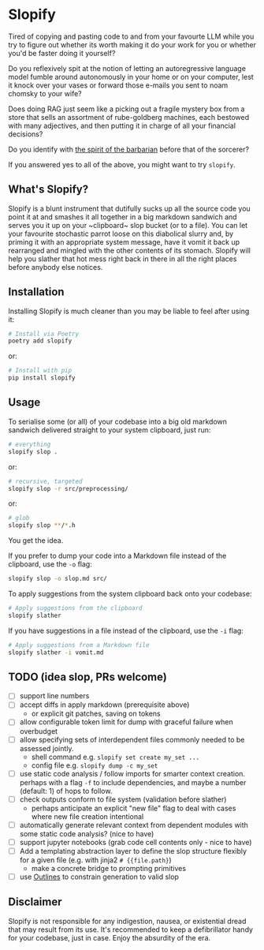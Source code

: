 # Slopify

Tired of copying and pasting code to and from your favourte LLM while you try to figure out whether its worth making it do your work for you or whether you'd be faster doing it yourself?

Do you reflexively spit at the notion of letting an autoregressive language model fumble around autonomously in your home or on your computer, lest it knock over your vases or forward those e-mails you sent to noam chomsky to your wife? 

Does doing RAG just seem like a picking out a fragile mystery box from a store that sells an assortment of rube-goldberg machines, each bestowed with many adjectives, and then putting it in charge of all your financial decisions?

Do you identify with [the spirit of the barbarian](https://www.cracked.com/blog/the-way-of-the-barbarian-infusing-your-spiritual-life-with-conan) before that of the sorcerer?

If you answered yes to all of the above, you might want to try `slopify`.

## What's Slopify?

Slopify is a blunt instrument that dutifully sucks up all the source code you point it at and smashes it all together in a big markdown sandwich and serves you it up on your ~clipboard~ slop bucket (or to a file). You can let your favourite stochastic parrot loose on this diabolical slurry and, by priming it with an appropriate system message, have it vomit it back up rearranged and mingled with the other contents of its stomach. Slopify will help you slather that hot mess right back in there in all the right places before anybody else notices.

## Installation

Installing Slopify is much cleaner than you may be liable to feel after using it:

```bash
# Install via Poetry
poetry add slopify
```

or:

```bash
# Install with pip
pip install slopify
```

## Usage

To serialise some (or all) of your codebase into a big old markdown sandwich delivered straight to your system clipboard, just run:

```bash
# everything
slopify slop .
```

or:

```bash
# recursive, targeted
slopify slop -r src/preprocessing/
```

or: 

```bash
# glob
slopify slop **/*.h
```

You get the idea.

If you prefer to dump your code into a Markdown file instead of the clipboard, use the `-o` flag:

```bash
slopify slop -o slop.md src/
```

To apply suggestions from the system clipboard back onto your codebase:

```bash
# Apply suggestions from the clipboard
slopify slather
```

If you have suggestions in a file instead of the clipboard, use the `-i` flag:

```bash
# Apply suggestions from a Markdown file
slopify slather -i vomit.md
```
## TODO (idea slop, PRs welcome)

- [ ] support line numbers 
- [ ] accept diffs in apply markdown (prerequisite above)
    - or explicit git patches, saving on tokens
- [ ] allow configurable token limit for dump with graceful failure when overbudget
- [ ] allow specifying sets of interdependent files commonly needed to be assessed jointly.
    - shell command e.g. `slopify set create my_set ...`
    - config file e.g. `slopify dump -c my_set`
- [ ] use static code analysis / follow imports for smarter context creation. perhaps with a flag `-f` to include dependencies, and maybe a number (default: 1) of hops to follow.
- [ ] check outputs conform to file system (validation before slather)
    - perhaps anticipate an explicit "new file" flag to deal with cases where new file creation intentional
- [ ] automatically generate relevant context from dependent modules with some static code analysis? (nice to have)
- [ ] support jupyter notebooks (grab code cell contents only - nice to have)
- [ ] Add a templating abstraction layer to define the slop structure flexibly for a given file (e.g. with jinja2 `# {{file.path}`)
    - make a concrete bridge to prompting primitives
- [ ] use [Outlines](https://github.com/outlines-dev/outlines) to constrain generation to valid slop

## Disclaimer

Slopify is not responsible for any indigestion, nausea, or existential dread that may result from its use. It's recommended to keep a defibrillator handy for your codebase, just in case. Enjoy the absurdity of the era.
